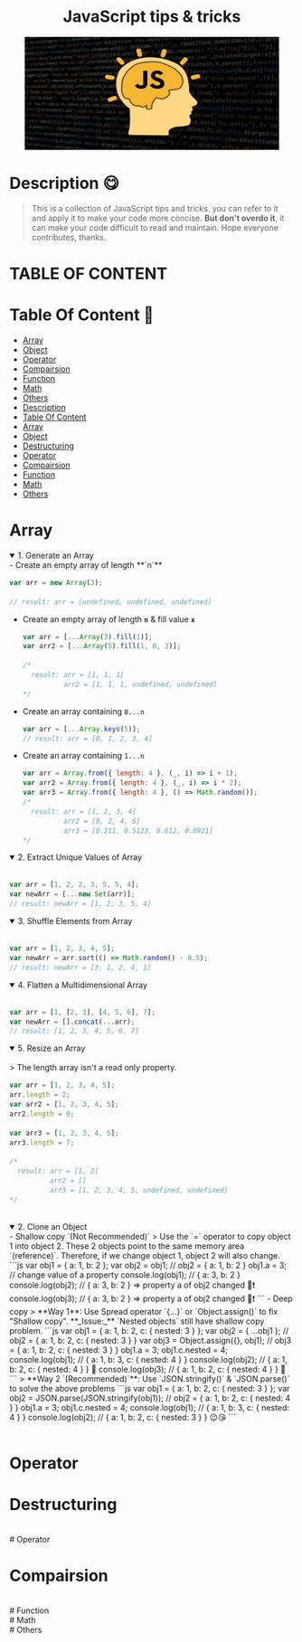 <h1 align="center"> JavaScript tips & tricks</h1>

<!---- logo ----->
<div align="center">
<img src="./images/logo.JPG" height="200" width="450"/>
</div>

# Description 😋
> This is a collection of JavaScript tips and tricks. you can refer to it and apply it to make your code more concise. **But don't overdo it**, it can make your code difficult to read and maintain. Hope everyone contributes, thanks.

<!-- table of content -->

# TABLE OF CONTENT
# Table Of Content 📃

- [Array](#array-1)
- [Object](#object-1)
- [Operator](#operator-1)
- [Compairsion](#compairsion-1)
- [Function](#function-1)
- [Math](#math-1)
- [Others](#others-1)
- [Description](#description)
- [Table Of Content](#table-of-content)
- [Array](#array)
- [Object](#object)
- [Destructuring](#destructuring)
- [Operator](#operator)
- [Compairsion](#compairsion)
- [Function](#function)
- [Math](#math)
- [Others](#others)


<!----- Tips for Array ----->
# Array 
<details open="open">
  <summary>
    1. Generate an Array
  </summary>
- Create an empty array of length **`n`**
  
  ```js
  var arr = new Array(3);

  // result: arr = [undefined, undefined, undefined]
  ```
- Create an empty array of length **`n`** & fill value **`x`**
  
  ```js
  var arr = [...Array(3).fill(1)];
  var arr2 = [...Array(5).fill(1, 0, 3)];
  
  /* 
    result: arr = [1, 1, 1]
            arr2 = [1, 1, 1, undefined, undefined]
  */
  ```
- Create an array containing `0...n`
  
  ```js
  var arr = [...Array.keys(5)];
  // result: arr = [0, 1, 2, 3, 4]
  ```
- Create an array containing `1...n`
  ```js
  var arr = Array.from({ length: 4 }, (_, i) => i + 1);
  var arr2 = Array.from({ length: 4 }, (_, i) => i * 2);
  var arr3 = Array.from({ length: 4 }, () => Math.random());
  /* 
    result: arr = [1, 2, 3, 4]
            arr2 = [0, 2, 4, 6]
            arr3 = [0.211, 0.5123, 0.612, 0.8921]
  */
  ```
</details>
<details open="open">
  <summary>
    2. Extract Unique Values of Array
  </summary>
  
  <br />
  
```js
var arr = [1, 2, 2, 3, 5, 5, 4];
var newArr = [...new Set(arr)];
// result: newArr = [1, 2, 3, 5, 4]
```
</details>
<details open="open">
  <summary>
    3. Shuffle Elements from Array
  </summary>

  <br />
  
```js
var arr = [1, 2, 3, 4, 5];
var newArr = arr.sort(() => Math.random() - 0.5);
// result: newArr = [3, 1, 2, 4, 1]
```
</details>
<details open="open">
  <summary>
    4. Flatten a Multidimensional Array
  </summary>

  <br />
  
```js
var arr = [1, [2, 3], [4, 5, 6], 7];
var newArr = [].concat(...arr);
// result: [1, 2, 3, 4, 5, 6, 7]
```
</details>
<details open="open">
  <summary>
    5. Resize an Array
  </summary>

  <br />
> The length array isn't a read only property.
  
```js
var arr = [1, 2, 3, 4, 5];
arr.length = 2;
var arr2 = [1, 2, 3, 4, 5];
arr2.length = 0;

var arr3 = [1, 2, 3, 4, 5];
arr3.length = 7;

/*
  result: arr = [1, 2]
          arr2 = []
          arr3 = [1, 2, 3, 4, 5, undefined, undefined]
*/
```
</details>

<br />
<details open="open">
  <summary>
    2. Clone an Object
  </summary>
- Shallow copy `(Not Recommended)`
  > Use the `=` operator to copy object 1 into object 2. These 2 objects point to the same memory area `(reference)`. Therefore, if we change object 1, object 2 will also change.
  ```js
  var obj1 = { a: 1, b: 2 };
  var obj2 = obj1; // obj2 = { a: 1, b: 2 }
  obj1.a = 3; // change value of a property
  console.log(obj1); // { a: 3, b: 2 }
  console.log(obj2); // { a: 3, b: 2 } => property a of obj2 changed 🙂❗
  console.log(obj3); // { a: 3, b: 2 } => property a of obj2 changed 🙂❗
  ```
- Deep copy
  > **Way 1**: Use Spread operator `{...}` or `Object.assign()` to fix "Shallow copy". **_Issue:_** `Nested objects` still have shallow copy problem.
  ```js
  var obj1 = { a: 1, b: 2, c: { nested: 3 } };
  var obj2 = { ...obj1 }; // obj2 = { a: 1, b: 2, c: { nested: 3 } }
  var obj3 = Object.assign({}, obj1); // obj3 = { a: 1, b: 2, c: { nested: 3 } }
  obj1.a = 3;
  obj1.c.nested = 4;
  console.log(obj1); // { a: 1, b: 3, c: { nested: 4 } }
  console.log(obj2); // { a: 1, b: 2, c: { nested: 4 } } 🙂
  console.log(obj3); // { a: 1, b: 2, c: { nested: 4 } } 🙂
  ```
  > **Way 2 `(Recommended)`**: Use `JSON.stringify()` & `JSON.parse()` to solve the above problems
  ```js
  var obj1 = { a: 1, b: 2, c: { nested: 3 } };
  var obj2 = JSON.parse(JSON.stringify(obj1)); // obj2 = { a: 1, b: 2, c: { nested: 4 } }
  obj1.a = 3;
  obj1.c.nested = 4;
  console.log(obj1); // { a: 1, b: 3, c: { nested: 4 } }
  console.log(obj2); // { a: 1, b: 2, c: { nested: 3 } } 😉😘
  ```
<br />
</details>


<br/>

# Operator
# Destructuring

<br/>
# Operator

# Compairsion

<br/>
# Function

<br/>
# Math

<br/>
# Others
